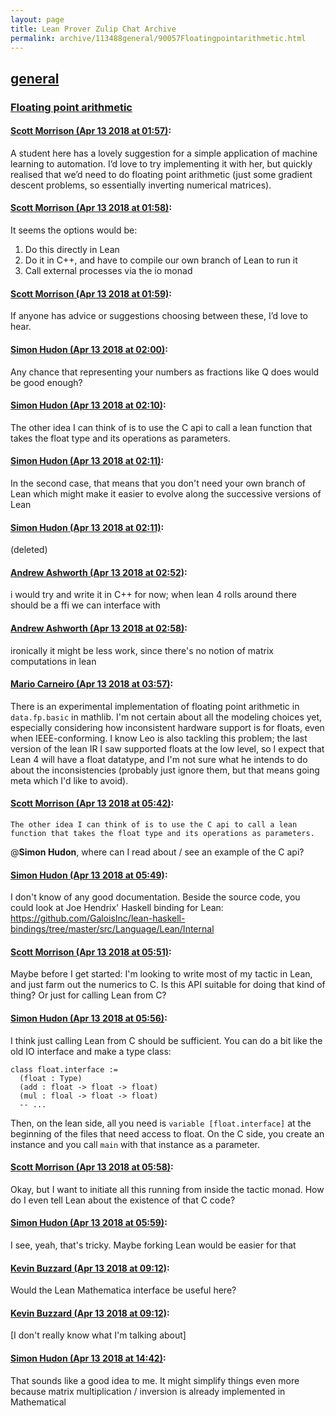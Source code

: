 ```yaml
---
layout: page
title: Lean Prover Zulip Chat Archive 
permalink: archive/113488general/90057Floatingpointarithmetic.html
---
```


## [general](index.html)
### [Floating point arithmetic](90057Floatingpointarithmetic.html)

#### [Scott Morrison (Apr 13 2018 at 01:57)](https://leanprover.zulipchat.com/#narrow/stream/113488-general/topic/Floating%20point%20arithmetic/near/125010724):
A student here has a lovely suggestion for a simple application of machine learning to automation. I’d love to try implementing it with her, but quickly realised that we’d need to do floating point arithmetic (just some gradient descent problems, so essentially inverting numerical matrices).

#### [Scott Morrison (Apr 13 2018 at 01:58)](https://leanprover.zulipchat.com/#narrow/stream/113488-general/topic/Floating%20point%20arithmetic/near/125010780):
It seems the options would be:
1. Do this directly in Lean
2. Do it in C++, and have to compile our own branch of Lean to run it
3. Call external processes via the io monad

#### [Scott Morrison (Apr 13 2018 at 01:59)](https://leanprover.zulipchat.com/#narrow/stream/113488-general/topic/Floating%20point%20arithmetic/near/125010794):
If anyone has advice or suggestions choosing between these, I’d love to hear.

#### [Simon Hudon (Apr 13 2018 at 02:00)](https://leanprover.zulipchat.com/#narrow/stream/113488-general/topic/Floating%20point%20arithmetic/near/125010851):
Any chance that representing your numbers as fractions like Q does would be good enough?

#### [Simon Hudon (Apr 13 2018 at 02:10)](https://leanprover.zulipchat.com/#narrow/stream/113488-general/topic/Floating%20point%20arithmetic/near/125011141):
The other idea I can think of is to use the C api to call a lean function that takes the float type and its operations as parameters.

#### [Simon Hudon (Apr 13 2018 at 02:11)](https://leanprover.zulipchat.com/#narrow/stream/113488-general/topic/Floating%20point%20arithmetic/near/125011155):
In the second case, that means that you don't need your own branch of Lean which might make it easier to evolve along the successive versions of Lean

#### [Simon Hudon (Apr 13 2018 at 02:11)](https://leanprover.zulipchat.com/#narrow/stream/113488-general/topic/Floating%20point%20arithmetic/near/125011157):
(deleted)

#### [Andrew Ashworth (Apr 13 2018 at 02:52)](https://leanprover.zulipchat.com/#narrow/stream/113488-general/topic/Floating%20point%20arithmetic/near/125012392):
i would try and write it in C++ for now; when lean 4 rolls around there should be a ffi we can interface with

#### [Andrew Ashworth (Apr 13 2018 at 02:58)](https://leanprover.zulipchat.com/#narrow/stream/113488-general/topic/Floating%20point%20arithmetic/near/125012563):
ironically it might be less work, since there's no notion of matrix computations in lean

#### [Mario Carneiro (Apr 13 2018 at 03:57)](https://leanprover.zulipchat.com/#narrow/stream/113488-general/topic/Floating%20point%20arithmetic/near/125014205):
There is an experimental implementation of floating point arithmetic in `data.fp.basic` in mathlib. I'm not certain about all the modeling choices yet, especially considering how inconsistent hardware support is for floats, even when IEEE-conforming. I know Leo is also tackling this problem; the last version of the lean IR I saw supported floats at the low level, so I expect that Lean 4 will have a float datatype, and I'm not sure what he intends to do about the inconsistencies (probably just ignore them, but that means going meta which I'd like to avoid).

#### [Scott Morrison (Apr 13 2018 at 05:42)](https://leanprover.zulipchat.com/#narrow/stream/113488-general/topic/Floating%20point%20arithmetic/near/125017055):
```quote
The other idea I can think of is to use the C api to call a lean function that takes the float type and its operations as parameters.
```
@**Simon Hudon**, where can I read about / see an example of the C api?

#### [Simon Hudon (Apr 13 2018 at 05:49)](https://leanprover.zulipchat.com/#narrow/stream/113488-general/topic/Floating%20point%20arithmetic/near/125017243):
I don't know of any good documentation. Beside the source code, you could look at Joe Hendrix' Haskell binding for Lean: https://github.com/GaloisInc/lean-haskell-bindings/tree/master/src/Language/Lean/Internal

#### [Scott Morrison (Apr 13 2018 at 05:51)](https://leanprover.zulipchat.com/#narrow/stream/113488-general/topic/Floating%20point%20arithmetic/near/125017302):
Maybe before I get started: I'm looking to write most of my tactic in Lean, and just farm out the numerics to C. Is this API suitable for doing that kind of thing? Or just for calling Lean from C?

#### [Simon Hudon (Apr 13 2018 at 05:56)](https://leanprover.zulipchat.com/#narrow/stream/113488-general/topic/Floating%20point%20arithmetic/near/125017469):
I think just calling Lean from C should be sufficient. You can do a bit like the old IO interface and make a type class:

```
class float.interface :=
  (float : Type)
  (add : float -> float -> float)
  (mul : floal -> float -> float)
  -- ...
```

Then, on the lean side, all you need is `variable [float.interface]` at the beginning of the files that need access to float. On the C side, you create an instance and you call `main` with that instance as a parameter.

#### [Scott Morrison (Apr 13 2018 at 05:58)](https://leanprover.zulipchat.com/#narrow/stream/113488-general/topic/Floating%20point%20arithmetic/near/125017523):
Okay, but I want to initiate all this running from inside the tactic monad. How do I even tell Lean about the existence of that C code?

#### [Simon Hudon (Apr 13 2018 at 05:59)](https://leanprover.zulipchat.com/#narrow/stream/113488-general/topic/Floating%20point%20arithmetic/near/125017544):
I see, yeah, that's tricky. Maybe forking Lean would be easier for that

#### [Kevin Buzzard (Apr 13 2018 at 09:12)](https://leanprover.zulipchat.com/#narrow/stream/113488-general/topic/Floating%20point%20arithmetic/near/125022727):
Would the Lean Mathematica interface be useful here?

#### [Kevin Buzzard (Apr 13 2018 at 09:12)](https://leanprover.zulipchat.com/#narrow/stream/113488-general/topic/Floating%20point%20arithmetic/near/125022729):
[I don't really know what I'm talking about]

#### [Simon Hudon (Apr 13 2018 at 14:42)](https://leanprover.zulipchat.com/#narrow/stream/113488-general/topic/Floating%20point%20arithmetic/near/125032505):
That sounds like a good idea to me. It might simplify things even more because matrix multiplication / inversion is already implemented in Mathematical

